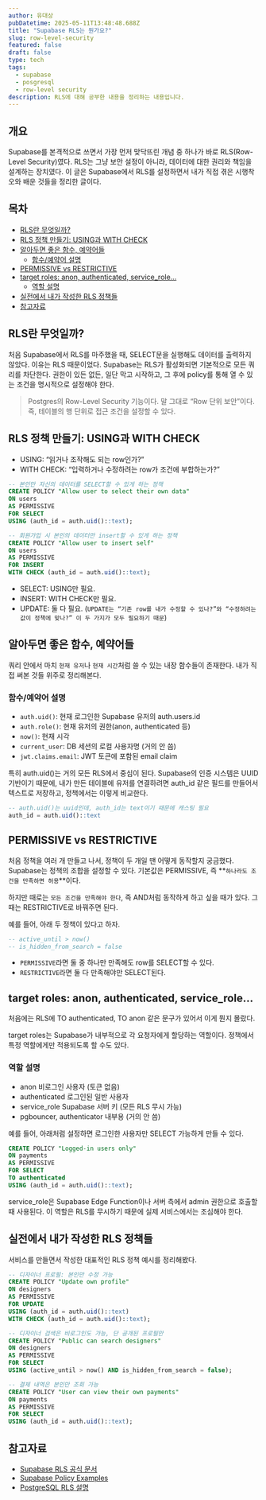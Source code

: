 ```yaml
---
author: 유대상
pubDatetime: 2025-05-11T13:48:48.688Z
title: "Supabase RLS는 뭔가요?"
slug: row-level-security
featured: false
draft: false
type: tech
tags:
  - supabase
  - posgresql
  - row-level security
description: RLS에 대해 공부한 내용을 정리하는 내용입니다.
---
```


## 개요

Supabase를 본격적으로 쓰면서 가장 먼저 맞닥뜨린 개념 중 하나가 바로 RLS(Row-Level Security)였다.
RLS는 그냥 보안 설정이 아니라, 데이터에 대한 권리와 책임을 설계하는 장치였다.
이 글은 Supabase에서 RLS를 설정하면서 내가 직접 겪은 시행착오와 배운 것들을 정리한 글이다.

## 목차

- [RLS란 무엇일까?](#rls란-무엇일까)
- [RLS 정책 만들기: USING과 WITH CHECK](#rls-정책-만들기-using과-with-check)
- [알아두면 좋은 함수, 예약어들](#알아두면-좋은-함수-예약어들)
  - [함수/예약어 설명](#함수예약어-설명)
- [PERMISSIVE vs RESTRICTIVE](#permissive-vs-restrictive)
- [target roles: anon, authenticated, service_role...](#target-roles-anon-authenticated-service_role)
  - [역할 설명](#역할-설명)
- [실전에서 내가 작성한 RLS 정책들](#실전에서-내가-작성한-rls-정책들)
- [참고자료](#참고자료)

## RLS란 무엇일까?

처음 Supabase에서 RLS를 마주했을 때, SELECT문을 실행해도 데이터를 출력하지 않았다.
이유는 RLS 때문이었다. Supabase는 RLS가 활성화되면 기본적으로 모든 쿼리를 차단한다.
권한이 있든 없든, 일단 막고 시작하고, 그 후에 policy를 통해 열 수 있는 조건을 명시적으로 설정해야 한다.

> Postgres의 Row-Level Security 기능이다. 말 그대로 “Row 단위 보안”이다.
> 즉, 테이블의 행 단위로 접근 조건을 설정할 수 있다.

## RLS 정책 만들기: USING과 WITH CHECK

- USING: “읽거나 조작해도 되는 row인가?”
- WITH CHECK: “입력하거나 수정하려는 row가 조건에 부합하는가?”

```sql
-- 본인만 자신의 데이터를 SELECT할 수 있게 하는 정책
CREATE POLICY "Allow user to select their own data"
ON users
AS PERMISSIVE
FOR SELECT
USING (auth_id = auth.uid()::text);
```

```sql
-- 회원가입 시 본인의 데이터만 insert할 수 있게 하는 정책
CREATE POLICY "Allow user to insert self"
ON users
AS PERMISSIVE
FOR INSERT
WITH CHECK (auth_id = auth.uid()::text);
```

- SELECT: USING만 필요.
- INSERT: WITH CHECK만 필요.
- UPDATE: 둘 다 필요. (`UPDATE는 “기존 row를 내가 수정할 수 있나?”와 “수정하려는 값이 정책에 맞나?” 이 두 가지가 모두 필요하기 때문`)

## 알아두면 좋은 함수, 예약어들

쿼리 안에서 마치 `현재 유저`나 `현재 시간`처럼 쓸 수 있는 내장 함수들이 존재한다.
내가 직접 써본 것들 위주로 정리해본다.

### 함수/예약어 설명

- `auth.uid()`: 현재 로그인한 Supabase 유저의 auth.users.id
- `auth.role()`: 현재 유저의 권한(anon, authenticated 등)
- `now()`: 현재 시각
- `current_user`: DB 세션의 로컬 사용자명 (거의 안 씀)
- `jwt.claims.email`: JWT 토큰에 포함된 email claim

특히 auth.uid()는 거의 모든 RLS에서 중심이 된다. Supabase의 인증 시스템은 UUID 기반이기 때문에,
내가 만든 테이블에 유저를 연결하려면 auth_id 같은 필드를 만들어서 텍스트로 저장하고, 정책에서는 이렇게 비교한다.

```sql
-- auth.uid()는 uuid인데, auth_id는 text이기 때문에 캐스팅 필요
auth_id = auth.uid()::text
```

## PERMISSIVE vs RESTRICTIVE

처음 정책을 여러 개 만들고 나서, 정책이 두 개일 땐 어떻게 동작할지 궁금했다.
Supabase는 정책의 조합을 설정할 수 있다. 기본값은 PERMISSIVE, 즉 **`하나라도 조건을 만족하면 허용`**이다.

하지만 때로는 `모든 조건을 만족해야 한다`, 즉 AND처럼 동작하게 하고 싶을 때가 있다.
그때는 RESTRICTIVE로 바꿔주면 된다.

예를 들어, 아래 두 정책이 있다고 하자.

```sql
-- active_until > now()
-- is_hidden_from_search = false
```

- `PERMISSIVE`라면 둘 중 하나만 만족해도 row를 SELECT할 수 있다.
- `RESTRICTIVE`라면 둘 다 만족해야만 SELECT된다.

## target roles: anon, authenticated, service_role...

처음에는 RLS에 TO authenticated, TO anon 같은 문구가 있어서 이게 뭔지 몰랐다.

target roles는 Supabase가 내부적으로 각 요청자에게 할당하는 역할이다.
정책에서 특정 역할에게만 적용되도록 할 수도 있다.

### 역할 설명

- anon 비로그인 사용자 (토큰 없음)
- authenticated 로그인된 일반 사용자
- service_role Supabase 서버 키 (모든 RLS 무시 가능)
- pgbouncer, authenticator 내부용 (거의 안 씀)

예를 들어, 아래처럼 설정하면 로그인한 사용자만 SELECT 가능하게 만들 수 있다.

```sql
CREATE POLICY "Logged-in users only"
ON payments
AS PERMISSIVE
FOR SELECT
TO authenticated
USING (auth_id = auth.uid()::text);
```

service_role은 Supabase Edge Function이나 서버 측에서 admin 권한으로 호출할 때 사용된다.
이 역할은 RLS를 무시하기 때문에 실제 서비스에서는 조심해야 한다.

## 실전에서 내가 작성한 RLS 정책들

서비스를 만들면서 작성한 대표적인 RLS 정책 예시를 정리해봤다.

```sql
-- 디자이너 프로필: 본인만 수정 가능
CREATE POLICY "Update own profile"
ON designers
AS PERMISSIVE
FOR UPDATE
USING (auth_id = auth.uid()::text)
WITH CHECK (auth_id = auth.uid()::text);
```

```sql
-- 디자이너 검색은 비로그인도 가능, 단 공개된 프로필만
CREATE POLICY "Public can search designers"
ON designers
AS PERMISSIVE
FOR SELECT
USING (active_until > now() AND is_hidden_from_search = false);
```

```sql
-- 결제 내역은 본인만 조회 가능
CREATE POLICY "User can view their own payments"
ON payments
AS PERMISSIVE
FOR SELECT
USING (auth_id = auth.uid()::text);
```

## 참고자료

- [Supabase RLS 공식 문서](https://supabase.com/docs/guides/auth/row-level-security)
- [Supabase Policy Examples](https://supabase.com/docs/guides/auth/row-level-security#policy-examples)
- [PostgreSQL RLS 설명](https://www.postgresql.org/docs/current/ddl-rowsecurity.html)
